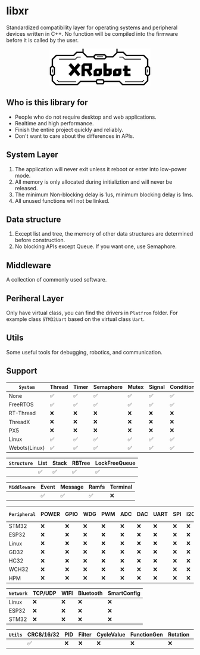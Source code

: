 # libxr

Standardized compatibility layer for operating systems and peripheral devices written in C++. No function will be compiled into the firmware before it is called by the user.

<p align="center">
  <img src="doc/image/XRobot.jpeg" alt="XRobot logo"  height="100"/>
</p>

## Who is this library for

* People who do not require desktop and web applications.
* Realtime and high performance.
* Finish the entire project quickly and reliably.
* Don't want to care about the differences in APIs.

## System Layer

1. The application will never exit unless it reboot or enter into low-power mode.
2. All memory is only allocated during initializtion and will never be released.
3. The minimum Non-blocking delay is 1us, minimum blocking delay is 1ms.
4. All unused functions will not be linked.

## Data structure

1. Except list and tree, the memory of other data structures are determined before construction.
2. No blocking APIs except Queue. If you want one, use Semaphore.

## Middleware

A collection of commonly used software.

## Periheral Layer

Only have virtual class, you can find the drivers in `Platfrom` folder. For example class `STM32Uart` based on the virtual class `Uart`.

## Utils

Some useful tools for debugging, robotics, and communication.

## Support

| `System`      | Thread | Timer | Semaphore | Mutex | Signal | ConditionVar | Queue | ASync |
| ------------- | ------ | ----- | --------- | ----- | ------ | ------------ | ----- | ----- |
| None          | ✅      | ✅     | ✅         | ✅     | ✅      | ✅            | ✅     | ✅     |
| FreeRTOS      | ✅      | ✅     | ✅         | ✅     | ✅      | ✅            | ✅     | ✅     |
| RT-Thread     | ❌      | ❌     | ❌         | ❌     | ❌      | ❌            | ❌     | ❌     |
| ThreadX       | ❌      | ❌     | ❌         | ❌     | ❌      | ❌            | ❌     | ❌     |
| PX5           | ❌      | ❌     | ❌         | ❌     | ❌      | ❌            | ❌     | ❌     |
| Linux         | ✅      | ✅     | ✅         | ✅     | ✅      | ✅            | ✅     | ✅     |
| Webots(Linux) | ✅      | ✅     | ✅         | ✅     | ✅      | ✅            | ✅     | ✅     |

| `Structure` | List | Stack | RBTree | LockFreeQueue |
| ----------- | ---- | ----- | ------ | ------------- |
|             | ✅    | ✅     | ✅      | ✅             |

| `Middleware` | Event | Message | Ramfs | Terminal |
| ------------ | ----- | ------- | ----- | -------- |
|              | ✅     | ✅       | ✅     | ❌        |

| `Peripheral` | POWER | GPIO | WDG | PWM | ADC | DAC | UART | SPI | I2C | WDG | CAN/CANFD | USB-CDC |
| ------------ | ----- | ---- | --- | --- | --- | --- | ---- | --- | --- | --- | --------- | ------- |
| STM32        | ❌     | ❌    | ❌   | ❌   | ❌   | ❌   | ❌    | ❌   | ❌   | ❌   | ❌         | ❌       |
| ESP32        | ❌     | ❌    | ❌   | ❌   | ❌   | ❌   | ❌    | ❌   | ❌   | ❌   | ❌         | ❌       |
| Linux        | ❌     | ❌    | ❌   | ❌   | ❌   | ❌   | ❌    | ❌   | ❌   | ❌   | ❌         | ❌       |
| GD32         | ❌     | ❌    | ❌   | ❌   | ❌   | ❌   | ❌    | ❌   | ❌   | ❌   | ❌         | ❌       |
| HC32         | ❌     | ❌    | ❌   | ❌   | ❌   | ❌   | ❌    | ❌   | ❌   | ❌   | ❌         | ❌       |
| WCH32        | ❌     | ❌    | ❌   | ❌   | ❌   | ❌   | ❌    | ❌   | ❌   | ❌   | ❌         | ❌       |
| HPM          | ❌     | ❌    | ❌   | ❌   | ❌   | ❌   | ❌    | ❌   | ❌   | ❌   | ❌         | ❌       |

| `Network` | TCP/UDP | WIFI | Bluetooth | SmartConfig |
| --------- | ------- | ---- | --------- | ----------- |
| Linux     | ❌       | ❌    | ❌         | ❌           |
| ESP32     | ❌       | ❌    | ❌         | ❌           |
| STM32     | ❌       | ❌    | ❌         | ❌           |

| `Utils` | CRC8/16/32 | PID | Filter | CycleValue | FunctionGen | Rotation | Triangle |
| ------- | ---------- | --- | ------ | ---------- | ----------- | -------- | -------- |
|         | ✅          | ❌   | ❌      | ❌          | ❌           | ❌        | ❌        |

